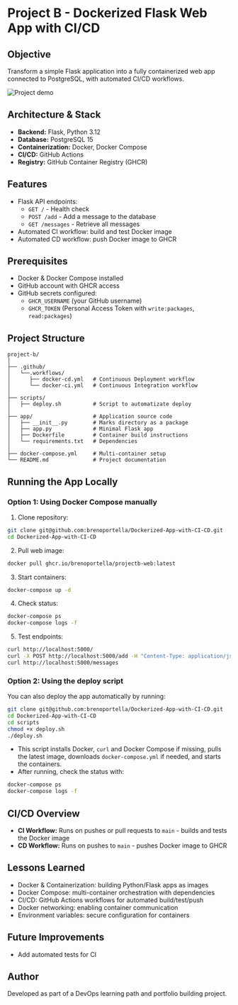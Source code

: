 # Project B - Dockerized Flask Web App with CI/CD

## Objective
Transform a simple Flask application into a fully containerized web app connected to PostgreSQL, with automated CI/CD workflows.

![Project demo](demo.gif)

## Architecture & Stack
- **Backend:** Flask, Python 3.12
- **Database:** PostgreSQL 15
- **Containerization:** Docker, Docker Compose
- **CI/CD:** GitHub Actions
- **Registry:** GitHub Container Registry (GHCR)

## Features
- Flask API endpoints:
  - `GET /` - Health check
  - `POST /add` - Add a message to the database
  - `GET /messages` - Retrieve all messages
- Automated CI workflow: build and test Docker image
- Automated CD workflow: push Docker image to GHCR

## Prerequisites
- Docker & Docker Compose installed
- GitHub account with GHCR access
- GitHub secrets configured:
  - `GHCR_USERNAME` (your GitHub username)
  - `GHCR_TOKEN` (Personal Access Token with `write:packages`, `read:packages`)

## Project Structure
```
project-b/
│
├── .github/
│   └──.workflows/
│      ├── docker-cd.yml   # Continuous Deployment workflow
│      └── docker-ci.yml   # Continuous Integration workflow
│
├── scripts/
│   ├── deploy.sh          # Script to automatizate deploy
│
├── app/                   # Application source code
│   ├── __init__.py        # Marks directory as a package 
│   ├── app.py             # Minimal Flask app
│   ├── Dockerfile         # Container build instructions
│   └── requirements.txt   # Dependencies
│
├── docker-compose.yml     # Multi-container setup
└── README.md              # Project documentation
```

## Running the App Locally

### Option 1: Using Docker Compose manually
1. Clone repository:
```bash
git clone git@github.com:brenoportella/Dockerized-App-with-CI-CD.git
cd Dockerized-App-with-CI-CD
```

2. Pull web image:
```bash
docker pull ghcr.io/brenoportella/projectb-web:latest
```

3. Start containers:
```bash
docker-compose up -d
```

4. Check status:
```bash
docker-compose ps
docker-compose logs -f
```

5. Test endpoints:
```bash
curl http://localhost:5000/
curl -X POST http://localhost:5000/add -H "Content-Type: application/json" -d '{"message": "Hello Docker!"}'
curl http://localhost:5000/messages
```

### Option 2: Using the deploy script
You can also deploy the app automatically by running:
```bash
git clone git@github.com:brenoportella/Dockerized-App-with-CI-CD.git
cd Dockerized-App-with-CI-CD
cd scripts
chmod +x deploy.sh
./deploy.sh
```

- This script installs Docker, `curl` and Docker Compose if missing, pulls the latest image, downloads `docker-compose.yml` if needed, and starts the containers.
- After running, check the status with:
```bash
docker-compose ps
docker-compose logs -f
```

## CI/CD Overview
- **CI Workflow:** Runs on pushes or pull requests to `main` - builds and tests the Docker image
- **CD Workflow:** Runs on pushes to `main` - pushes Docker image to GHCR

## Lessons Learned
- Docker & Containerization: building Python/Flask apps as images
- Docker Compose: multi-container orchestration with dependencies
- CI/CD: GitHub Actions workflows for automated build/test/push
- Docker networking: enabling container communication
- Environment variables: secure configuration for containers

## Future Improvements
- Add automated tests for CI

## Author
Developed as part of a DevOps learning path and portfolio building project.